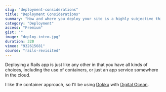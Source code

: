 ```yaml
---
slug: "deployment-considerations"
title: "Deployment Considerations"
summary: "How and where you deploy your site is a highly subjective thing, based on cost and experience. I'll share what I do, just for fun."
category: "Deployment"
access: "Premium"
gist: ""
image: "deploy-intro.jpg"
duration: 320
vimeo: "932615681"
course: "rails-revisited"
---
```


Deploying a Rails app is just like any other in that you have all kinds of choices, including the use of containers, or just an app service somewhere in the cloud.

I like the container approach, so I'll be using [Dokku](https://dokku.com) with [Digital Ocean](https://digitalocean.com).
